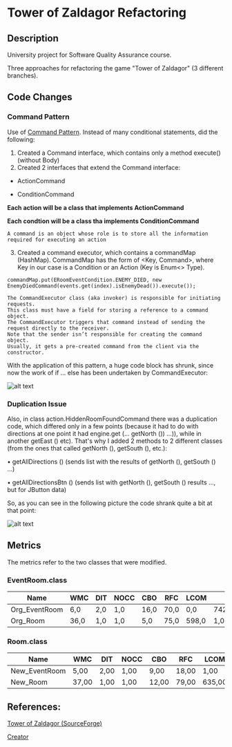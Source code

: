 # Tower of Zaldagor Refactoring

## Description

University project for Software Quality Assurance course.

Three approaches for refactoring the game "Tower of Zaldagor" (3 different branches).

## Code Changes

### Command Pattern

Use of [Command Pattern](https://refactoring.guru/design-patterns/command "Command Pattern - Refactoring.Guru"). Instead of many conditional statements, did the following:

1. Created a Command interface, which contains only a method execute() (without Body)
2. Created 2 interfaces that extend the Command interface: 


*  ActionCommand

*  ConditionCommand

**Each action will be a class that implements ActionCommand**

**Each condtion will be a class tha implements ConditionCommand**

```
A command is an object whose role is to store all the information required for executing an action
```

3. Created a command executor, which contains a commandMap (HashMap). CommandMap has the form of <Key, Command>, where Key in our case is a Condition or an Action (Key is Enum<> Type).

```
commandMap.put(ERoomEventCondition.ENEMY_DIED, new EnemyDiedCommand(events.get(index).isEnemyDead()).execute());
```

```
The CommandExecutor class (aka invoker) is responsible for initiating requests. 
This class must have a field for storing a reference to a command object. 
The CommandExecutor triggers that command instead of sending the request directly to the receiver. 
Note that the sender isn’t responsible for creating the command object. 
Usually, it gets a pre-created command from the client via the constructor.
```

With the application of this pattern, a huge code block has shrunk, since now the work of if ... else has been undertaken by CommandExecutor:

![alt text](https://i.imgur.com/thxeV9c.png "Application of Command Pattern")

### Duplication Issue

Also, in class action.HiddenRoomFoundCommand there was a duplication code, which differed only in a few points (because it had to do with directions at one point it had engine.get (... getNorth ()) ...)), while in another getEast () etc). That's why I added 2 methods to 2 different classes (from the ones that called getNorth (), getSouth (), etc.):

  •	getAllDirections () (sends list with the results of getNorth (), getSouth () ...)

  •	getAllDirectionsBtn () (sends list with getNorth (), getSouth () results ..., but for JButton data)
  
So, as you can see in the following picture the code shrank quite a bit at that point:

![alt text](https://i.imgur.com/Yd9MiXx.png "Duplication Removal")

## Metrics

The metrics refer to the two classes that were modified.

### EventRoom.class

| Name          | WMC  | DIT | NOCC | CBO  | RFC  | LCOM  | WMC                 | DIT | NOCC | RFC  | LCOM  | NOM  | MPC   | DAC | SIZE1 | SIZE2 | DSC | NOH | ANA | DAM | DCC  | CAMC | MOA | MFA | NOP | CIS  | NOM  | Reusability         | Flexibility | Understandability    | Functionality | Extendibility | Effectiveness | FanIn |
|---------------|------|-----|------|------|------|-------|---------------------|-----|------|------|-------|------|-------|-----|-------|-------|-----|-----|-----|-----|------|------|-----|-----|-----|------|------|---------------------|-------------|----------------------|---------------|---------------|---------------|-------|
| Org_EventRoom | 6,0  | 2,0 | 1,0  | 16,0 | 70,0 | 0,0   | 74285712242126400,0 | 2,0 | 1,0  | 70,0 | 0,0   | 6,0  | 503,0 | 0,0 | 33,0  | 9,0   | 1,0 | 0,0 | 1,0 | 1,0 | 12,0 | 0,2  | 1,0 | 0,0 | 0,0 | 5,0  | 6,0  | 30416666666666600,0 | 0,8         | -2255,0              | 1,3           | 0,5           | 0,6           | 4,0   |
| Org_Room      | 36,0 | 1,0 | 1,0  | 5,0  | 75,0 | 598,0 | 1,0                 | 1,0 | 1,0  | 75,0 | 598,0 | 36,0 | 5,0   | 0,0 | 132,0 | 55,0  | 1,0 | 1,0 | 0,0 | 1,0 | 0,0  | 0,2  | 0,0 | 0,0 | 0,0 | 36,0 | 36,0 | 18541666666666600,0 | 0,3         | -11825000000000000,0 | 8,4           | 0,0           | 0,2           | 5,0   |

### Room.class

| Name          | WMC   | DIT  | NOCC | CBO   | RFC   | LCOM   | WMC                  | DIT  | NOCC | RFC   | LCOM   | NOM   | MPC   | DAC  | SIZE1  | SIZE2 | DSC  | NOH  | ANA  | DAM  | DCC  | CAMC | MOA  | MFA  | NOP  | CIS   | NOM   | Reusability         | Flexibility | Understandability     | Functionality       | Extendibility | Effectiveness | FanIn |
|---------------|-------|------|------|-------|-------|--------|----------------------|------|------|-------|--------|-------|-------|------|--------|-------|------|------|------|------|------|------|------|------|------|-------|-------|---------------------|-------------|-----------------------|---------------------|---------------|---------------|-------|
| New_EventRoom | 5,00  | 2,00 | 1,00 | 9,00  | 18,00 | 1,00   | 11666666269302300,00 | 2,00 | 1,00 | 18,00 | 1,00   | 5,00  | 7,00  | 0,00 | 27,00  | 8,00  | 1,00 | 0,00 | 1,00 | 1,00 | 5,00 | 0,20 | 1,00 | 0,00 | 0,00 | 5,00  | 5,00  | 3,05                | 0,75        | -19140000000000000,00 | 1344,00             | 0,50          | 0,60          | 4,00  |
| New_Room      | 37,00 | 1,00 | 1,00 | 12,00 | 79,00 | 635,00 | 1,00                 | 1,00 | 1,00 | 79,00 | 635,00 | 37,00 | 11,00 | 0,00 | 139,00 | 56,00 | 1,00 | 1,00 | 0,00 | 1,00 | 0,00 | 0,16 | 0,00 | 0,00 | 0,00 | 37,00 | 37,00 | 1904054054054050,00 | 0,25        | -12156486486486400,00 | 8599459459459460,00 | 0,00          | 0,20          | 12,00 |


## References:

[Tower of Zaldagor (SourceForge)](https://sourceforge.net/projects/toz/)

[Creator](https://sourceforge.net/u/sarquah/profile/)
